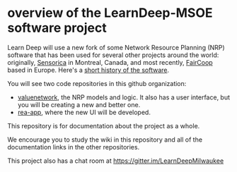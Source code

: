 # overview of the LearnDeep-MSOE software project


Learn Deep will use a new fork of some Network Resource Planning (NRP) software that has been used for several other projects around the world: originally, [Sensorica](http://www.sensorica.co/) in Montreal, Canada, and most recently, [FairCoop](https://fair.coop/) based in Europe. Here's a [short history of the software](https://github.com/django-rea/rea-app/wiki).

You will see two code repositories in this github organization:
* [valuenetwork](https://github.com/LearnDeepMilwaukee/valuenetwork), the NRP models and logic. It also has a user interface, but you will be creating a new and better one.
* [rea-app](https://github.com/LearnDeepMilwaukee/rea-app), where the new UI will be developed. 

This repository is for documentation about the project as a whole.

We encourage you to study the wiki in this repository and all of the documentation links in the other repositories.

This project also has a chat room at https://gitter.im/LearnDeepMilwaukee
